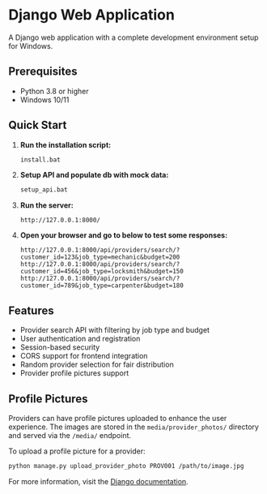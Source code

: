 # Django Web Application

A Django web application with a complete development environment setup for Windows.

## Prerequisites

- Python 3.8 or higher
- Windows 10/11

## Quick Start

1. **Run the installation script:**
   ```cmd
   install.bat
   ```

2. **Setup API and populate db with mock data:**
   ```cmd
   setup_api.bat
   ```

3. **Run the server:**
   ```
   http://127.0.0.1:8000/
   ```

4. **Open your browser and go to below to test some responses:**
   ```
   http://127.0.0.1:8000/api/providers/search/?customer_id=123&job_type=mechanic&budget=200
   http://127.0.0.1:8000/api/providers/search/?customer_id=456&job_type=locksmith&budget=150
   http://127.0.0.1:8000/api/providers/search/?customer_id=789&job_type=carpenter&budget=180
   ```

## Features

- Provider search API with filtering by job type and budget
- User authentication and registration
- Session-based security
- CORS support for frontend integration
- Random provider selection for fair distribution
- Provider profile pictures support

## Profile Pictures

Providers can have profile pictures uploaded to enhance the user experience. The images are stored in the `media/provider_photos/` directory and served via the `/media/` endpoint.

To upload a profile picture for a provider:
```bash
python manage.py upload_provider_photo PROV001 /path/to/image.jpg
```

For more information, visit the [Django documentation](https://docs.djangoproject.com/).